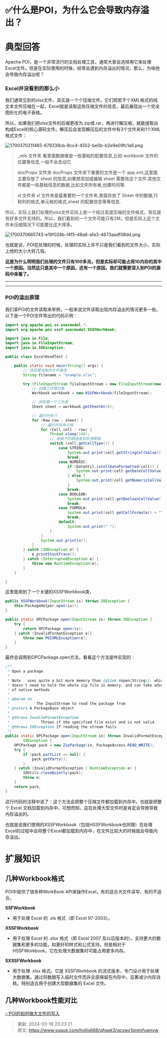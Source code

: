 # ✅什么是POI，为什么它会导致内存溢出？

# 典型回答


Apache POI，是一个非常流行的文档处理工具，通常大家会选择用它来处理Excel文件。但是在实际使用的时候，经常会遇到内存溢出的情况，那么，为啥他会导致内存溢出呢？



### Excel并没看到的那么小


我们通常见到的xlsx文件，其实是一个个压缩文件。它们把若干个XML格式的纯文本文件压缩在一起，Excel就是读取这些压缩文件的信息，最后展现出一个完全图形化的电子表格。



所以，如果我们把xlsx文件的后缀更改为.zip或.rar，再进行解压缩，就能提取出构成Excel的核心源码文件。解压后会发现解压后的文件中有3个文件夹和1个XML格式文件：



![1700370311465-879339cb-8cc4-4552-be0b-b2e9e09fc1a6.png](./img/ZTZhXNsh_tZRVcPI/1700370311465-879339cb-8cc4-4552-be0b-b2e9e09fc1a6-610001.png)



> <font style="color:rgb(64, 64, 64);">_rels 文件夹 看里面数据像是一些基础的配置信息,比如 workbook 文件的位置等信息,一般不会去动它.</font>
>
> <font style="color:rgb(64, 64, 64);"></font>
>
> <font style="color:rgb(64, 64, 64);">docProps 文件夹 docProps 文件夹下重要的文件是一个 app.xml,这里面主要存放了 sheet 的信息,如果想添加或编辑 sheet 需要改这个文件.其他文件都是一些基础信息的数据,比如文件所有者,创建时间等.</font>
>
> <font style="color:rgb(64, 64, 64);"></font>
>
> <font style="color:rgb(64, 64, 64);">xl 文件夹 xl 文件夹是最重要的一个文件夹,里面存放了 Sheet 中的数据,行和列的格式,单元格的格式,sheet 的配置信息等等信息.</font>
>

<font style="color:rgb(64, 64, 64);"></font>

<font style="color:rgb(64, 64, 64);">所以，实际上我们处理的xlsx文件实际上是一个经过高度压缩的文件格式，背后是有好多文件支持的。所以，我们看到的一个文件可能只有2M，但是实际上这个文件未压缩情况下可能要比这大得多。</font>

<font style="color:rgb(64, 64, 64);"></font>

![1700370665743-e19f028b-f4f5-48a6-afa3-4673aadf08dd.png](./img/ZTZhXNsh_tZRVcPI/1700370665743-e19f028b-f4f5-48a6-afa3-4673aadf08dd-219654.png)



也就是说，POI在处理的时候，处理的实际上并不只是我们看到的文件大小，实际上他的大小大好几倍。



**这是为什么明明我们处理的文件只有100多兆，但是实际却可能占用1G内存的其中一个原因。当然这只是其中一个原因，还有一个原因，我们就需要深入到POI的源码中来看了。**

****

****

### POI的溢出原理


我们拿POI的文件读取来举例，一般来说文件读取出现内存溢出的情况更多一些。以下是一个POI文件导出的代码示例：



```java
import org.apache.poi.ss.usermodel.*;
import org.apache.poi.xssf.usermodel.XSSFWorkbook;

import java.io.File;
import java.io.FileInputStream;
import java.io.IOException;

public class ExcelReadTest {

    public static void main(String[] args) {
        // 指定要读取的文件路径
        String filename = "example.xlsx";

        try (FileInputStream fileInputStream = new FileInputStream(new File(filename))) {
            // 创建工作簿对象
            Workbook workbook = new XSSFWorkbook(fileInputStream);

            // 获取第一个工作表
            Sheet sheet = workbook.getSheetAt(0);

            // 遍历所有行
            for (Row row : sheet) {
                // 遍历所有单元格
                for (Cell cell : row) {
                    Thread.sleep(100);
                    // 根据不同数据类型处理数据
                    switch (cell.getCellType()) {
                        case STRING:
                            System.out.print(cell.getStringCellValue() + "\t");
                            break;
                        case NUMERIC:
                            if (DateUtil.isCellDateFormatted(cell)) {
                                System.out.print(cell.getDateCellValue() + "\t");
                            } else {
                                System.out.print(cell.getNumericCellValue() + "\t");
                            }
                            break;
                        case BOOLEAN:
                            System.out.print(cell.getBooleanCellValue() + "\t");
                            break;
                        case FORMULA:
                            System.out.print(cell.getCellFormula() + "\t");
                            break;
                        default:
                            System.out.print(" ");
                    }
                }
                System.out.println();
            }
        } catch (IOException e) {
            e.printStackTrace();
        } catch (InterruptedException e) {
            throw new RuntimeException(e);
        }
    }

}

```



这里面用到了一个关键的XSSFWorkbook类，



```java
public XSSFWorkbook(InputStream is) throws IOException {
    this(PackageHelper.open(is));
}

public static OPCPackage open(InputStream is) throws IOException {
    try {
        return OPCPackage.open(is);
    } catch (InvalidFormatException e){
        throw new POIXMLException(e);
    }
}
```



最终会调用到OPCPackage.open方法，看看这个方法是咋实现的：



```java
/**
 * Open a package.
 *
 * Note - uses quite a bit more memory than {@link #open(String)}, which
 * doesn't need to hold the whole zip file in memory, and can take advantage
 * of native methods
 *
 * @param in
 *            The InputStream to read the package from
 * @return A PackageBase object
 *
 * @throws InvalidFormatException
 * 				Throws if the specified file exist and is not valid.
 * @throws IOException If reading the stream fails
 */
public static OPCPackage open(InputStream in) throws InvalidFormatException,
        IOException {
    OPCPackage pack = new ZipPackage(in, PackageAccess.READ_WRITE);
    try {
        if (pack.partList == null) {
            pack.getParts();
        }
    } catch (InvalidFormatException | RuntimeException e) {
        IOUtils.closeQuietly(pack);
        throw e;
    }
    return pack;
}
```



这行代码的注释中说了：这个方法会把整个压缩文件都加载到内存中。也就是把整个 Excel 文档加载到内存中，可想而知，这在处理大型文件时是肯定会导致导致内存溢出的。



也就是说我们使用的XSSFWorkbook（包括HSSFWorkbook也同理）在处理Excel的过程中会将整个Excel都加载到内存中，在文件比较大的时候就会导致内存溢出。



# 扩展知识
## 几种Workbook格式


POI中提供了很多种WorkBook API来操作Excel，有的适合大文件读写，有的不适合。



**SSFWorkbook**

+ 用于处理 Excel 的 .xls 格式（即 Excel 97-2003）。

**XSSFWorkbook**

+ 用于处理 Excel 的 .xlsx 格式（即 Excel 2007 及以后版本的）。支持更大的数据集和更多的功能，如更好的样式和公式支持。但是相对于 HSSFWorkbook，它在处理大数据集时可能占用更多内存。

**SXSSFWorkbook**

+ 用于处理 .xlsx 格式。它是 XSSFWorkbook 的流式版本，专门设计用于处理大数据集。通过将数据写入临时文件而非全部保留在内存中，显著减少内存消耗。特别适合用于创建大型数据集的 Excel 文件。

**<font style="color:#F38F39;"></font>**

## 几种Workbook性能对比


[✅POI的如何做大文件的写入](https://www.yuque.com/hollis666/qfgwk3/kalmkdx5fukxt13q)





> 更新: 2024-03-18 23:23:21  
> 原文: <https://www.yuque.com/hollis666/qfgwk3/gcxwx1gnimfyamvw>